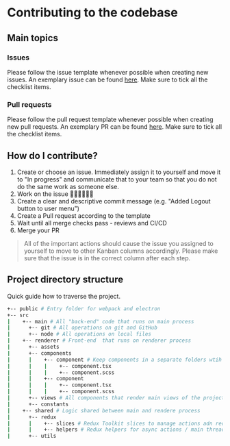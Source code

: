 # Contributing to the codebase

## Main topics

### Issues

Please follow the issue template whenever possible when creating new issues. An exemplary issue can be found [here](https://github.com/karczewskiPiotr/vnlab-tool/issues/1).
Make sure to tick all the checklist items.

### Pull requests

Please follow the pull request template whenever possible when creating new pull requests. An exemplary PR can be found [here](https://github.com/karczewskiPiotr/vnlab-tool/pull/2).
Make sure to tick all the checklist items.

## How do I contribute?

1. Create or choose an issue. Immediately assign it to yourself and move it to "In progress" and communicate that to your team so that you do not do the same work as someone else.
2. Work on the issue 👨🏼‍💻👩🏼‍💻
3. Create a clear and descriptive commit message (e.g. "Added Logout button to user menu")
4. Create a Pull request according to the template
5. Wait until all merge checks pass - reviews and CI/CD
6. Merge your PR

> All of the important actions should cause the issue you assigned to yourself to move to other Kanban columns accordingly. Please make sure that the issue is in the correct column after each step.

## Project directory structure

Quick guide how to traverse the project.

```sh
+-- public # Entry folder for webpack and electron
+-- src
|    +-- main # All "back-end" code that runs on main process
|      +-- git # All operations on git and GitHub
|      +-- node # All operations on local files
|    +-- renderer # Front-end  that runs on renderer process
|      +-- assets
|      +-- components
|      |    +-- component # Keep components in a separate folders wtih style files
|      |    |    +-- component.tsx
|      |    |    +-- component.scss
|      |    +-- component
|      |    |    +-- component.tsx
|      |    |    +-- component.scss
|      +-- views # All components that render main views of the project
|      +-- constants
|    +-- shared # Logic shared between main and rendere process
|      +-- redux
|      |    +-- slices # Redux Toolkit slices to manage actions adn reducers
|      |    +-- helpers # Redux helpers for async actions / main thread actions
|      +-- utils
```
